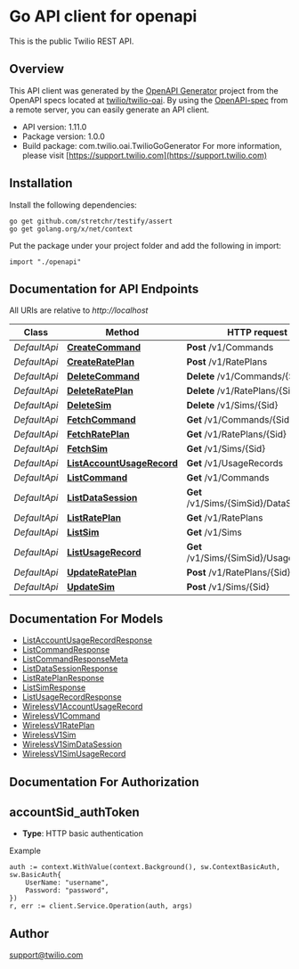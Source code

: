 # Go API client for openapi

This is the public Twilio REST API.

## Overview
This API client was generated by the [OpenAPI Generator](https://openapi-generator.tech) project from the OpenAPI specs located at [twilio/twilio-oai](https://github.com/twilio/twilio-oai/tree/main/spec).  By using the [OpenAPI-spec](https://www.openapis.org/) from a remote server, you can easily generate an API client.

- API version: 1.11.0
- Package version: 1.0.0
- Build package: com.twilio.oai.TwilioGoGenerator
For more information, please visit [https://support.twilio.com](https://support.twilio.com)

## Installation

Install the following dependencies:

```shell
go get github.com/stretchr/testify/assert
go get golang.org/x/net/context
```

Put the package under your project folder and add the following in import:

```golang
import "./openapi"
```

## Documentation for API Endpoints

All URIs are relative to *http://localhost*

Class | Method | HTTP request | Description
------------ | ------------- | ------------- | -------------
*DefaultApi* | [**CreateCommand**](docs/DefaultApi.md#createcommand) | **Post** /v1/Commands | 
*DefaultApi* | [**CreateRatePlan**](docs/DefaultApi.md#createrateplan) | **Post** /v1/RatePlans | 
*DefaultApi* | [**DeleteCommand**](docs/DefaultApi.md#deletecommand) | **Delete** /v1/Commands/{Sid} | 
*DefaultApi* | [**DeleteRatePlan**](docs/DefaultApi.md#deleterateplan) | **Delete** /v1/RatePlans/{Sid} | 
*DefaultApi* | [**DeleteSim**](docs/DefaultApi.md#deletesim) | **Delete** /v1/Sims/{Sid} | 
*DefaultApi* | [**FetchCommand**](docs/DefaultApi.md#fetchcommand) | **Get** /v1/Commands/{Sid} | 
*DefaultApi* | [**FetchRatePlan**](docs/DefaultApi.md#fetchrateplan) | **Get** /v1/RatePlans/{Sid} | 
*DefaultApi* | [**FetchSim**](docs/DefaultApi.md#fetchsim) | **Get** /v1/Sims/{Sid} | 
*DefaultApi* | [**ListAccountUsageRecord**](docs/DefaultApi.md#listaccountusagerecord) | **Get** /v1/UsageRecords | 
*DefaultApi* | [**ListCommand**](docs/DefaultApi.md#listcommand) | **Get** /v1/Commands | 
*DefaultApi* | [**ListDataSession**](docs/DefaultApi.md#listdatasession) | **Get** /v1/Sims/{SimSid}/DataSessions | 
*DefaultApi* | [**ListRatePlan**](docs/DefaultApi.md#listrateplan) | **Get** /v1/RatePlans | 
*DefaultApi* | [**ListSim**](docs/DefaultApi.md#listsim) | **Get** /v1/Sims | 
*DefaultApi* | [**ListUsageRecord**](docs/DefaultApi.md#listusagerecord) | **Get** /v1/Sims/{SimSid}/UsageRecords | 
*DefaultApi* | [**UpdateRatePlan**](docs/DefaultApi.md#updaterateplan) | **Post** /v1/RatePlans/{Sid} | 
*DefaultApi* | [**UpdateSim**](docs/DefaultApi.md#updatesim) | **Post** /v1/Sims/{Sid} | 


## Documentation For Models

 - [ListAccountUsageRecordResponse](docs/ListAccountUsageRecordResponse.md)
 - [ListCommandResponse](docs/ListCommandResponse.md)
 - [ListCommandResponseMeta](docs/ListCommandResponseMeta.md)
 - [ListDataSessionResponse](docs/ListDataSessionResponse.md)
 - [ListRatePlanResponse](docs/ListRatePlanResponse.md)
 - [ListSimResponse](docs/ListSimResponse.md)
 - [ListUsageRecordResponse](docs/ListUsageRecordResponse.md)
 - [WirelessV1AccountUsageRecord](docs/WirelessV1AccountUsageRecord.md)
 - [WirelessV1Command](docs/WirelessV1Command.md)
 - [WirelessV1RatePlan](docs/WirelessV1RatePlan.md)
 - [WirelessV1Sim](docs/WirelessV1Sim.md)
 - [WirelessV1SimDataSession](docs/WirelessV1SimDataSession.md)
 - [WirelessV1SimUsageRecord](docs/WirelessV1SimUsageRecord.md)


## Documentation For Authorization



## accountSid_authToken

- **Type**: HTTP basic authentication

Example

```golang
auth := context.WithValue(context.Background(), sw.ContextBasicAuth, sw.BasicAuth{
    UserName: "username",
    Password: "password",
})
r, err := client.Service.Operation(auth, args)
```


## Author

support@twilio.com

